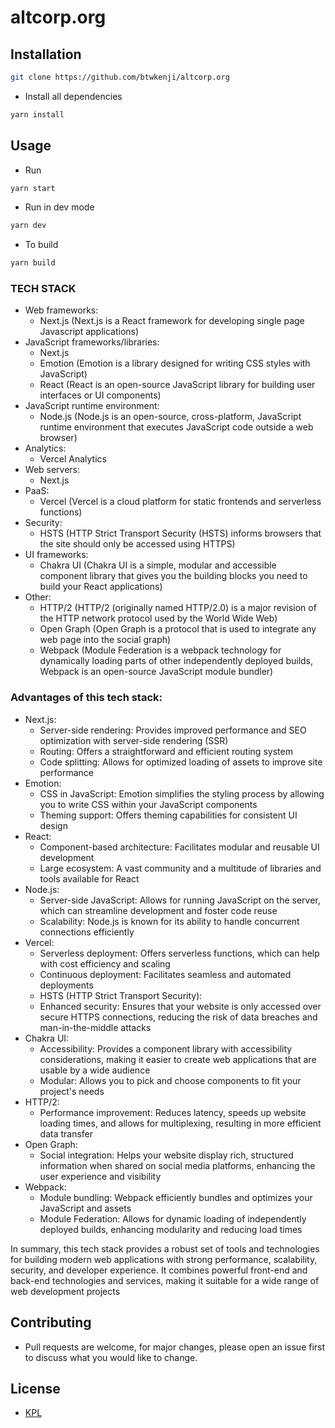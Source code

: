 # altcorp.org

## Installation

```sh
git clone https://github.com/btwkenji/altcorp.org
```

- Install all dependencies

```sh
yarn install
```

## Usage

- Run

```sh
yarn start
```

- Run in dev mode

```sh
yarn dev
```

- To build

```sh
yarn build
```

### TECH STACK

- Web frameworks:
    - Next.js (Next.js is a React framework for developing single page Javascript applications)
- JavaScript frameworks/libraries:
    - Next.js 
    - Emotion (Emotion is a library designed for writing CSS styles with JavaScript)
    - React (React is an open-source JavaScript library for building user interfaces or UI components)
- JavaScript runtime environment:
    - Node.js (Node.js is an open-source, cross-platform, JavaScript runtime environment that executes JavaScript code outside a web browser)
- Analytics:
    - Vercel Analytics
- Web servers:
    - Next.js
- PaaS:
    - Vercel (Vercel is a cloud platform for static frontends and serverless functions)
- Security:
    - HSTS (HTTP Strict Transport Security (HSTS) informs browsers that the site should only be accessed using HTTPS)
- UI frameworks:
    - Chakra UI (Chakra UI is a simple, modular and accessible component library that gives you the building blocks you need to build your React applications)
- Other:
    - HTTP/2 (HTTP/2 (originally named HTTP/2.0) is a major revision of the HTTP network protocol used by the World Wide Web)
    - Open Graph (Open Graph is a protocol that is used to integrate any web page into the social graph)
    - Webpack (Module Federation is a webpack technology for dynamically loading parts of other independently deployed builds, Webpack is an open-source JavaScript module bundler)

### Advantages of this tech stack:

- Next.js:
    - Server-side rendering: Provides improved performance and SEO optimization with server-side rendering (SSR)
    - Routing: Offers a straightforward and efficient routing system
    - Code splitting: Allows for optimized loading of assets to improve site performance
- Emotion:
    - CSS in JavaScript: Emotion simplifies the styling process by allowing you to write CSS within your JavaScript components
    - Theming support: Offers theming capabilities for consistent UI design
- React:
    - Component-based architecture: Facilitates modular and reusable UI development
    - Large ecosystem: A vast community and a multitude of libraries and tools available for React
- Node.js:
    - Server-side JavaScript: Allows for running JavaScript on the server, which can streamline development and foster code reuse
    - Scalability: Node.js is known for its ability to handle concurrent connections efficiently
- Vercel:
    - Serverless deployment: Offers serverless functions, which can help with cost efficiency and scaling
    - Continuous deployment: Facilitates seamless and automated deployments
    - HSTS (HTTP Strict Transport Security):
    - Enhanced security: Ensures that your website is only accessed over secure HTTPS connections, reducing the risk of data breaches and man-in-the-middle attacks
- Chakra UI:
    - Accessibility: Provides a component library with accessibility considerations, making it easier to create web applications that are usable by a wide audience
    - Modular: Allows you to pick and choose components to fit your project's needs
- HTTP/2:
    - Performance improvement: Reduces latency, speeds up website loading times, and allows for multiplexing, resulting in more efficient data transfer
- Open Graph:
    - Social integration: Helps your website display rich, structured information when shared on social media platforms, enhancing the user experience and visibility
- Webpack:
    - Module bundling: Webpack efficiently bundles and optimizes your JavaScript and assets
    - Module Federation: Allows for dynamic loading of independently deployed builds, enhancing modularity and reducing load times

In summary, this tech stack provides a robust set of tools and technologies for building modern web applications with strong performance, scalability, security, and developer experience. It combines powerful front-end and back-end technologies and services, making it suitable for a wide range of web development projects


## Contributing

- Pull requests are welcome, for major changes, please open an issue first to
  discuss what you would like to change.

## License

- [KPL](./LICENSE)
